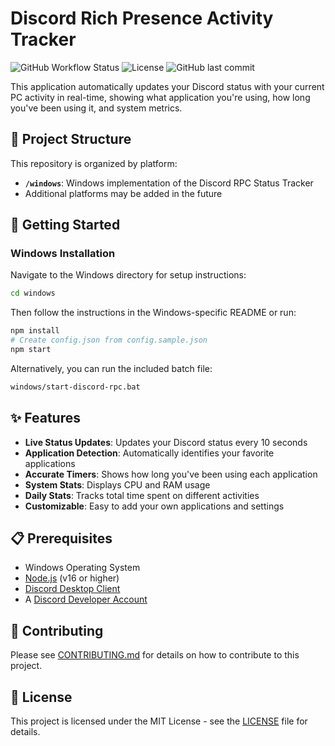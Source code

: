 # Discord Rich Presence Activity Tracker

![GitHub Workflow Status](https://img.shields.io/github/workflow/status/clovetwilight3/discord-rpc-status/Build%20and%20Test)
![License](https://img.shields.io/github/license/clovetwilight3/discord-rpc-status)
![GitHub last commit](https://img.shields.io/github/last-commit/clovetwilight3/discord-rpc-status)

This application automatically updates your Discord status with your current PC activity in real-time, showing what application you're using, how long you've been using it, and system metrics.

## 📂 Project Structure

This repository is organized by platform:

- **`/windows`**: Windows implementation of the Discord RPC Status Tracker
- Additional platforms may be added in the future

## 🚀 Getting Started

### Windows Installation

Navigate to the Windows directory for setup instructions:

```bash
cd windows
```

Then follow the instructions in the Windows-specific README or run:

```bash
npm install
# Create config.json from config.sample.json
npm start
```

Alternatively, you can run the included batch file:

```bash
windows/start-discord-rpc.bat
```

## ✨ Features

- **Live Status Updates**: Updates your Discord status every 10 seconds
- **Application Detection**: Automatically identifies your favorite applications
- **Accurate Timers**: Shows how long you've been using each application
- **System Stats**: Displays CPU and RAM usage
- **Daily Stats**: Tracks total time spent on different activities
- **Customizable**: Easy to add your own applications and settings

## 📋 Prerequisites

- Windows Operating System
- [Node.js](https://nodejs.org/) (v16 or higher)
- [Discord Desktop Client](https://discord.com/)
- A [Discord Developer Account](https://discord.com/developers/applications)

## 🤝 Contributing

Please see [CONTRIBUTING.md](CONTRIBUTING.md) for details on how to contribute to this project.

## 📄 License

This project is licensed under the MIT License - see the [LICENSE](LICENSE) file for details.